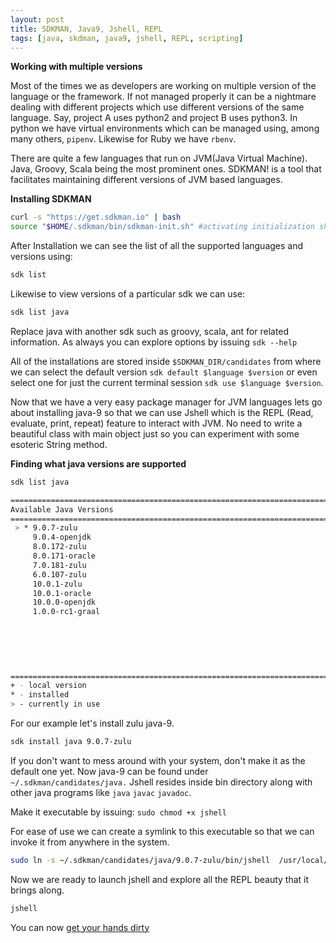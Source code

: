 ```yaml
---
layout: post
title: SDKMAN, Java9, Jshell, REPL
tags: [java, skdman, java9, jshell, REPL, scripting]
---
```


**Working with multiple versions**

Most of the times we as developers are working on multiple version of the language or the framework. If not managed properly it can be a nightmare dealing with different projects which use different versions of the same language. Say, project A uses python2 and project B uses python3. In python we have virtual environments which can be managed using, among many others, ```pipenv```.  Likewise for Ruby we have ```rbenv```. 

There are quite a few languages that run on JVM(Java Virtual Machine). Java, Groovy, Scala being the most prominent ones. SDKMAN! is a tool that facilitates maintaining different versions of JVM based languages.


**Installing SDKMAN**

```sh
curl -s "https://get.sdkman.io" | bash
source "$HOME/.sdkman/bin/sdkman-init.sh" #activating initialization shell script
```
After Installation we can see the list of all the supported languages and versions using: 
```sh
sdk list
```
Likewise to view versions of a particular sdk we can use:
```sh
sdk list java
```
Replace java with another sdk such as groovy, scala, ant for related information. As always you can explore options by issuing ```sdk --help```

All of the installations are stored inside ```$SDKMAN_DIR/candidates``` from where we can select the default version ```sdk default $language $version``` or even select one for just the current terminal session ```sdk use $language $version```.

Now that we have a very easy package manager for JVM languages lets go about installing java-9 so that we can use Jshell which is the REPL (Read, evaluate, print, repeat) feature to interact with JVM. No need to write a beautiful class with main object just so you can experiment with some esoteric String method.

**Finding what java versions are supported**

```sh
sdk list java
```
```sh
================================================================================
Available Java Versions
================================================================================
 > * 9.0.7-zulu                                                                    
     9.0.4-openjdk                                                                 
     8.0.172-zulu                                                                  
     8.0.171-oracle                                                                
     7.0.181-zulu                                                                  
     6.0.107-zulu                                                                  
     10.0.1-zulu                                                                   
     10.0.1-oracle                                                                 
     10.0.0-openjdk                                                                
     1.0.0-rc1-graal                                                               
                                                                                   
                                                                                   
                                                                                   
                                                                                   
                                                                                   

================================================================================
+ - local version
* - installed
> - currently in use
```

For our example let's install zulu java-9.

```sh
sdk install java 9.0.7-zulu
```
If you don't want to mess around with your system, don't make it as the default one yet. Now java-9 can be found under ```~/.sdkman/candidates/java.``` Jshell resides inside bin directory along with other java programs like ```java``` ```javac``` ```javadoc```.

Make it executable by issuing: ```sudo chmod +x jshell```

For ease of use we can create a symlink to this executable so that we can invoke it from anywhere in the system.

```sh
sudo ln -s ~/.sdkman/candidates/java/9.0.7-zulu/bin/jshell  /usr/local/bin/jshell
```

Now we are ready to launch jshell and explore all the REPL beauty that it brings along. 

```sh
jshell
```

You can now [get your hands dirty](https://docs.oracle.com/javase/9/tools/jshell.htm#JSWOR-GUID-C337353B-074A-431C-993F-60C226163F00)
